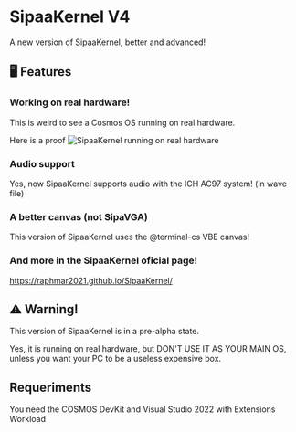 # SipaaKernel V4
A new version of SipaaKernel, better and advanced!

## 🖥️ Features
### Working on real hardware!
This is weird to see a Cosmos OS running on real hardware.

Here is a proof
![SipaaKernel running on real hardware](https://github.com/RaphMar2021/SipaaKernelV4/blob/master/sipaakernel_realhardware.jpg?raw=true)

### Audio support
Yes, now SipaaKernel supports audio with the ICH AC97 system! (in wave file)

### A better canvas (not SipaVGA)
This version of SipaaKernel uses the @terminal-cs VBE canvas!

### And more in the SipaaKernel oficial page!
https://raphmar2021.github.io/SipaaKernel/

## ⚠️ Warning!
This version of SipaaKernel is in a pre-alpha state.

Yes, it is running on real hardware, but DON'T USE IT AS YOUR MAIN OS, unless you want your PC to be a useless expensive box.

## Requeriments

You need the COSMOS DevKit and Visual Studio 2022 with Extensions Workload
